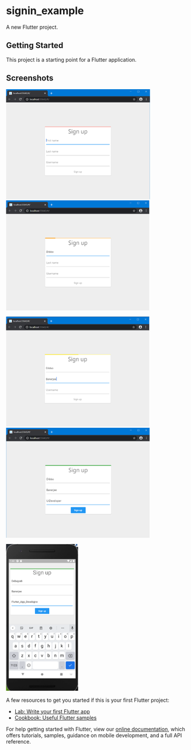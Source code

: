 # signin_example

A new Flutter project.

## Getting Started

This project is a starting point for a Flutter application.

## Screenshots

<img height="300px" src="screenshot_1.png"> <img height="300px" src="screenshot_2.png">

<img height="300px" src="screenshot_3.png"> <img height="300px" src="screenshot_4.png">

<img height="400px" src="screenshot_5.png">

A few resources to get you started if this is your first Flutter project:

- [Lab: Write your first Flutter app](https://flutter.dev/docs/get-started/codelab)
- [Cookbook: Useful Flutter samples](https://flutter.dev/docs/cookbook)

For help getting started with Flutter, view our
[online documentation](https://flutter.dev/docs), which offers tutorials,
samples, guidance on mobile development, and a full API reference.
